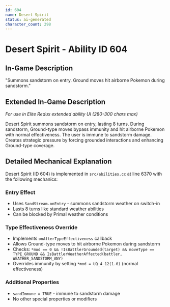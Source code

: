 ```yaml
---
id: 604
name: Desert Spirit
status: ai-generated
character_count: 298
---
```


# Desert Spirit - Ability ID 604

## In-Game Description
"Summons sandstorm on entry. Ground moves hit airborne Pokemon during sandstorm."

## Extended In-Game Description
*For use in Elite Redux extended ability UI (280-300 chars max)*

Desert Spirit summons sandstorm on entry, lasting 8 turns. During sandstorm, Ground-type moves bypass immunity and hit airborne Pokemon with normal effectiveness. The user is immune to sandstorm damage. Creates strategic pressure by forcing grounded interactions and enhancing Ground-type coverage.

## Detailed Mechanical Explanation

Desert Spirit (ID 604) is implemented in `src/abilities.cc` at line 6370 with the following mechanics:

### Entry Effect
- Uses `SandStream.onEntry` - summons sandstorm weather on switch-in
- Lasts 8 turns like standard weather abilities
- Can be blocked by Primal weather conditions

### Type Effectiveness Override
- Implements `onAfterTypeEffectiveness` callback
- Allows Ground-type moves to hit airborne Pokemon during sandstorm
- Checks: `*mod == 0 && !IsBattlerGrounded(target) && moveType == TYPE_GROUND && IsBattlerWeatherAffected(battler, WEATHER_SANDSTORM_ANY)`
- Overrides immunity by setting `*mod = UQ_4_12(1.0)` (normal effectiveness)

### Additional Properties
- `sandImmune = TRUE` - immune to sandstorm damage
- No other special properties or modifiers

